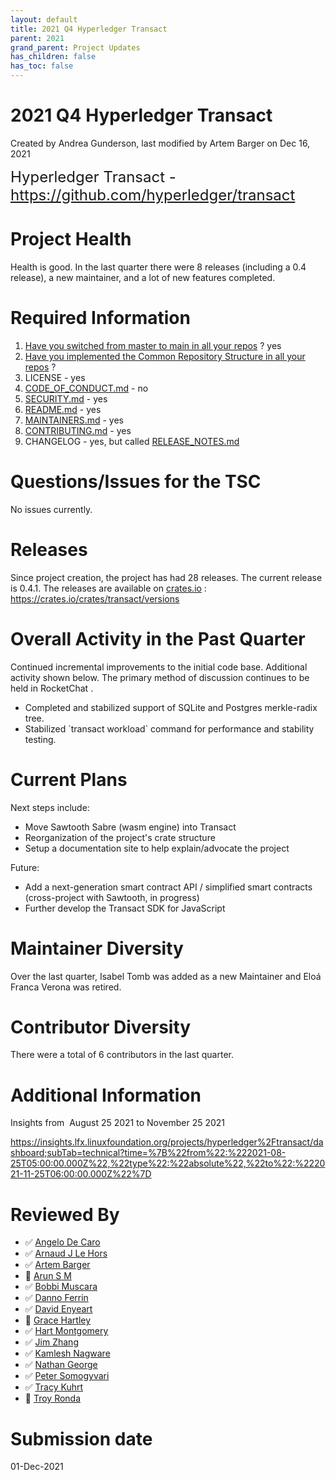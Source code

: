 ```yaml
---
layout: default
title: 2021 Q4 Hyperledger Transact
parent: 2021
grand_parent: Project Updates
has_children: false
has_toc: false
---
```


# 2021 Q4 Hyperledger Transact

Created by Andrea Gunderson, last modified by Artem Barger on Dec 16, 2021

<span style="font-size: 24.0px;letter-spacing: 0.0px;"> Hyperledger
Transact -
<a href="https://github.com/hyperledger/transact" class="external-link" rel="nofollow">https://github.com/hyperledger/transact</a></span>

# Project Health

Health is good. In the last quarter there were 8 releases (including a
0.4 release), a new maintainer, and a lot of new features completed.

# Required Information

1.  <span style="color: rgb(68,68,68);"> <a href="https://wiki.hyperledger.org/display/TSC/Projects+have+two+quarters+to+comply+with+common+repo+structure?focusedCommentId=41591637#comment-41591637" rel="nofollow">Have you switched from master to main in all your
repos</a> </span> <span style="letter-spacing: 0.0px;">? yes</span>
2.  <span class="placeholder-inline-tasks" style="color: rgb(23,43,77);text-decoration: none;"> <span style="color: rgb(68,68,68);">
<a href="https://tsc.hyperledger.org/repository-structure.html" class="external-link" rel="nofollow">Have you implemented the Common
Repository Structure in all your repos</a> </span> </span> <span style="color: rgb(23,43,77);text-decoration: none;">? </span>
1.  LICENSE - yes
2.   <a href="http://CODE_OF_CONDUCT.md" class="external-link" rel="nofollow">CODE_OF_CONDUCT.md</a> - no
3.   <a href="http://SECURITY.md" class="external-link" rel="nofollow">SECURITY.md</a> - yes
4.   <a href="http://README.md" class="external-link" rel="nofollow">README.md</a> - yes
5.   <a href="http://MAINTAINERS.md" class="external-link" rel="nofollow">MAINTAINERS.md</a> - yes
6.   <a href="http://CONTRIBUTING.md" class="external-link" rel="nofollow">CONTRIBUTING.md</a> - yes
7.  CHANGELOG - yes, but called
<a href="http://RELEASE_NOTES.md" class="external-link" rel="nofollow">RELEASE_NOTES.md</a>

# Questions/Issues for the TSC

No issues currently.

# Releases

Since project creation, the project has had 28 releases. The current
release is 0.4.1. The releases are available on
<a href="http://crates.io" class="external-link" rel="nofollow">crates.io</a> :
<a href="https://crates.io/crates/transact/versions" class="external-link" rel="nofollow"><span>https://crates.io/crates/transact/versions</span></a>

# Overall Activity in the Past Quarter

Continued incremental improvements to the initial code base. Additional
activity shown below. The primary method of discussion continues to be
held in RocketChat .

-   Completed and stabilized support of SQLite and Postgres merkle-radix
tree.
-   Stabilized \`transact workload\` command for performance and
stability testing. 

# Current Plans

Next steps include:

-   Move Sawtooth Sabre (wasm engine) into Transact
-   Reorganization of the project's crate structure
-   Setup a documentation site to help explain/advocate the project

Future:

-   Add a next-generation smart contract API / simplified smart
contracts (cross-project with Sawtooth, in progress)
-   Further develop the Transact SDK for JavaScript

# Maintainer Diversity

Over the last quarter, Isabel Tomb was added as a new Maintainer and
Eloá Franca Verona was retired.

# Contributor Diversity

There were a total of 6 contributors in the last quarter.

# Additional Information

Insights from  August 25 2021 to November 25 2021

<a href="https://insights.lfx.linuxfoundation.org/projects/hyperledger%2Ftransact/dashboard;subTab=technical?time=%7B%22from%22:%222021-08-25T05:00:00.000Z%22,%22type%22:%22absolute%22,%22to%22:%222021-11-25T06:00:00.000Z%22%7D" class="external-link" rel="nofollow">https://insights.lfx.linuxfoundation.org/projects/hyperledger%2Ftransact/dashboard;subTab=technical?time=%7B%22from%22:%222021-08-25T05:00:00.000Z%22,%22type%22:%22absolute%22,%22to%22:%222021-11-25T06:00:00.000Z%22%7D</a>

# Reviewed By

-   ✅ <span class="placeholder-inline-tasks">
<a href="https://wiki.hyperledger.org/display/~angelo.decaro" class="confluence-userlink user-mention" data-username="angelo.decaro" data-linked-resource-id="16327529" data-linked-resource-version="1" data-linked-resource-type="userinfo" data-base-url="https://wiki.hyperledger.org">Angelo De Caro</a></span>
-   ✅ <span class="placeholder-inline-tasks">
<a href="https://wiki.hyperledger.org/display/~lehors" class="confluence-userlink user-mention" data-username="lehors" data-linked-resource-id="2394240" data-linked-resource-version="1" data-linked-resource-type="userinfo" data-base-url="https://wiki.hyperledger.org">Arnaud J Le Hors</a></span>
-   ✅ <span class="placeholder-inline-tasks">
<a href="https://wiki.hyperledger.org/display/~C0rWin" class="confluence-userlink user-mention" data-username="C0rWin" data-linked-resource-id="13865321" data-linked-resource-version="1" data-linked-resource-type="userinfo" data-base-url="https://wiki.hyperledger.org">Artem Barger</a></span>
-   🔲 <span class="placeholder-inline-tasks">
<a href="https://wiki.hyperledger.org/display/~arsulegai" class="confluence-userlink user-mention" data-username="arsulegai" data-linked-resource-id="6427759" data-linked-resource-version="2" data-linked-resource-type="userinfo" data-base-url="https://wiki.hyperledger.org">Arun S M</a> </span>
-   ✅ <span class="placeholder-inline-tasks">
<a href="https://wiki.hyperledger.org/display/~Bobbijn" class="confluence-userlink user-mention" data-username="Bobbijn" data-linked-resource-id="2393198" data-linked-resource-version="2" data-linked-resource-type="userinfo" data-base-url="https://wiki.hyperledger.org">Bobbi Muscara</a></span>
-   ✅ <span class="placeholder-inline-tasks">
<a href="https://wiki.hyperledger.org/display/~shemnon" class="confluence-userlink user-mention" data-username="shemnon" data-linked-resource-id="20022118" data-linked-resource-version="2" data-linked-resource-type="userinfo" data-base-url="https://wiki.hyperledger.org">Danno Ferrin</a></span>
-   ✅ <span class="placeholder-inline-tasks">
<a href="https://wiki.hyperledger.org/display/~denyeart" class="confluence-userlink user-mention" data-username="denyeart" data-linked-resource-id="2392864" data-linked-resource-version="1" data-linked-resource-type="userinfo" data-base-url="https://wiki.hyperledger.org">David Enyeart</a></span>
-   🔲 <span class="placeholder-inline-tasks">
<a href="https://wiki.hyperledger.org/display/~grace.hartley" class="confluence-userlink user-mention" data-username="grace.hartley" data-linked-resource-id="16324128" data-linked-resource-version="1" data-linked-resource-type="userinfo" data-base-url="https://wiki.hyperledger.org">Grace Hartley</a></span>
-   ✅ <span class="placeholder-inline-tasks">
<a href="https://wiki.hyperledger.org/display/~hartm" class="confluence-userlink user-mention" data-username="hartm" data-linked-resource-id="6422922" data-linked-resource-version="1" data-linked-resource-type="userinfo" data-base-url="https://wiki.hyperledger.org">Hart Montgomery</a></span>
-   ✅ <span class="placeholder-inline-tasks">
<a href="https://wiki.hyperledger.org/display/~jimthematrix" class="confluence-userlink user-mention" data-username="jimthematrix" data-linked-resource-id="58854075" data-linked-resource-version="1" data-linked-resource-type="userinfo" data-base-url="https://wiki.hyperledger.org">Jim Zhang</a> </span>
-   ✅ <span class="placeholder-inline-tasks">
<a href="https://wiki.hyperledger.org/display/~knagware9" class="confluence-userlink user-mention" data-username="knagware9" data-linked-resource-id="2393468" data-linked-resource-version="1" data-linked-resource-type="userinfo" data-base-url="https://wiki.hyperledger.org">Kamlesh Nagware</a></span>
-   ✅ <span class="placeholder-inline-tasks">
<a href="https://wiki.hyperledger.org/display/~nage" class="confluence-userlink user-mention" data-username="nage" data-linked-resource-id="2393038" data-linked-resource-version="1" data-linked-resource-type="userinfo" data-base-url="https://wiki.hyperledger.org">Nathan George</a></span>
-   ✅ <span class="placeholder-inline-tasks">
<a href="https://wiki.hyperledger.org/display/~gl7doqu97svck56tzyjzzhxj" class="confluence-userlink user-mention" data-username="gl7doqu97svck56tzyjzzhxj" data-linked-resource-id="24779271" data-linked-resource-version="1" data-linked-resource-type="userinfo" data-base-url="https://wiki.hyperledger.org">Peter Somogyvari</a></span>
-   ✅ <span class="placeholder-inline-tasks">
<a href="https://wiki.hyperledger.org/display/~tkuhrt" class="confluence-userlink user-mention" data-username="tkuhrt" data-linked-resource-id="1180151" data-linked-resource-version="2" data-linked-resource-type="userinfo" data-base-url="https://wiki.hyperledger.org">Tracy Kuhrt</a> </span>
-   🔲 <span class="placeholder-inline-tasks">
<a href="https://wiki.hyperledger.org/display/~troyronda" class="confluence-userlink user-mention" data-username="troyronda" data-linked-resource-id="9110618" data-linked-resource-version="2" data-linked-resource-type="userinfo" data-base-url="https://wiki.hyperledger.org">Troy Ronda</a> </span>

# <span class="placeholder-inline-tasks">Submission date </span>

<span class="placeholder-inline-tasks"> 01-Dec-2021 </span>






